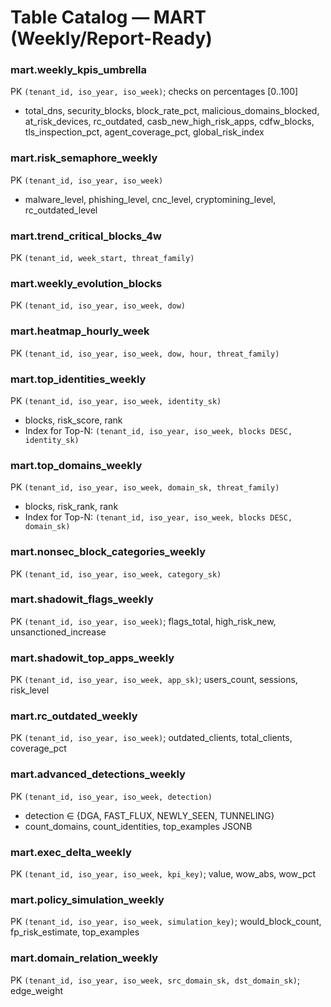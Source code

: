 # Table Catalog — MART (Weekly/Report-Ready)

### mart.weekly_kpis_umbrella
PK `(tenant_id, iso_year, iso_week)`; checks on percentages [0..100]
- total_dns, security_blocks, block_rate_pct, malicious_domains_blocked, at_risk_devices, rc_outdated, casb_new_high_risk_apps, cdfw_blocks, tls_inspection_pct, agent_coverage_pct, global_risk_index

### mart.risk_semaphore_weekly
PK `(tenant_id, iso_year, iso_week)`
- malware_level, phishing_level, cnc_level, cryptomining_level, rc_outdated_level

### mart.trend_critical_blocks_4w
PK `(tenant_id, week_start, threat_family)`

### mart.weekly_evolution_blocks
PK `(tenant_id, iso_year, iso_week, dow)`

### mart.heatmap_hourly_week
PK `(tenant_id, iso_year, iso_week, dow, hour, threat_family)`

### mart.top_identities_weekly
PK `(tenant_id, iso_year, iso_week, identity_sk)`
- blocks, risk_score, rank
- Index for Top-N: `(tenant_id, iso_year, iso_week, blocks DESC, identity_sk)`

### mart.top_domains_weekly
PK `(tenant_id, iso_year, iso_week, domain_sk, threat_family)`
- blocks, risk_rank, rank
- Index for Top-N: `(tenant_id, iso_year, iso_week, blocks DESC, domain_sk)`

### mart.nonsec_block_categories_weekly
PK `(tenant_id, iso_year, iso_week, category_sk)`

### mart.shadowit_flags_weekly
PK `(tenant_id, iso_year, iso_week)`; flags_total, high_risk_new, unsanctioned_increase

### mart.shadowit_top_apps_weekly
PK `(tenant_id, iso_year, iso_week, app_sk)`; users_count, sessions, risk_level

### mart.rc_outdated_weekly
PK `(tenant_id, iso_year, iso_week)`; outdated_clients, total_clients, coverage_pct

### mart.advanced_detections_weekly
PK `(tenant_id, iso_year, iso_week, detection)`
- detection ∈ {DGA, FAST_FLUX, NEWLY_SEEN, TUNNELING}
- count_domains, count_identities, top_examples JSONB

### mart.exec_delta_weekly
PK `(tenant_id, iso_year, iso_week, kpi_key)`; value, wow_abs, wow_pct

### mart.policy_simulation_weekly
PK `(tenant_id, iso_year, iso_week, simulation_key)`; would_block_count, fp_risk_estimate, top_examples

### mart.domain_relation_weekly
PK `(tenant_id, iso_year, iso_week, src_domain_sk, dst_domain_sk)`; edge_weight
